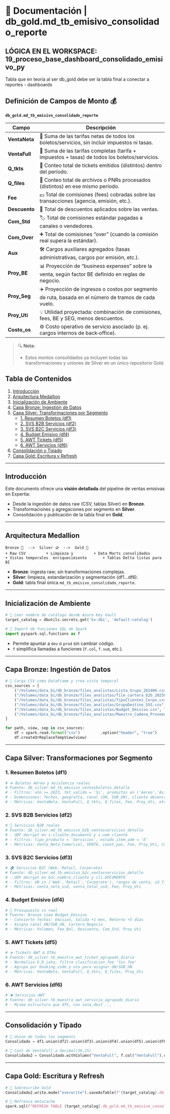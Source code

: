 # 📘 Documentación | db_gold.md_tb_emisivo_consolidado_reporte
## LÓGICA EN EL WORKSPACE: 19_proceso_base_dashboard_consolidado_emisivo_py
Tabla que en teoría al ser db_gold debe ser la tabla final a conectar a reportes - dashboards

## Definición de Campos de Monto 💰  
**`db_gold.md_tb_emisivo_consolidado_reporte`**  

| Campo          | Descripción                                                                                               |
| -------------- | --------------------------------------------------------------------------------------------------------- |
| **VentaNeta**  | 🔖 Suma de las tarifas netas de todos los boletos/servicios, sin incluir impuestos ni tasas.             |
| **VentaFull**  | 🧾 Suma de las tarifas completas (tarifa + impuestos + tasas) de todos los boletos/servicios.             |
| **Q_tkts**     | 🎫 Conteo total de tickets emitidos (distintos) dentro del período.                                       |
| **Q_files**    | 📂 Conteo total de archivos o PNRs procesados (distintos) en ese mismo período.                           |
| **Fee**        | 💵 Total de comisiones (fees) cobradas sobre las transacciones (agencia, emisión, etc.).                  |
| **Descuento**  | 🔻 Total de descuentos aplicados sobre las ventas.                                                         |
| **Com_Std**    | 🏷️ Total de comisiones estándar pagadas a canales o vendedores.                                           |
| **Com_Over**   | ➕ Total de comisiones “over” (cuando la comisión real supera la estándar).                                 |
| **Aux**        | 🛠️ Cargos auxiliares agregados (tasas administrativas, cargos por emisión, etc.).                         |
| **Proy_BE**    | 📊 Proyección de “business expenses” sobre la venta, según factor BE definido en reglas de negocio.       |
| **Proy_Seg**   | ✈️ Proyección de ingresos o costos por segmento de ruta, basada en el número de tramos de cada vuelo.    |
| **Proy_Uti**   | 💡 Utilidad proyectada: combinación de comisiones, fees, BE y SEG, menos descuentos.                      |
| **Costo_os**   | ⚙️ Costo operativo de servicio asociado (p. ej. cargos internos de back‐office).                          |

> 🔍 **Nota:**  
> - Estos montos consolidados ya incluyen todas las transformaciones y uniones de Silver en un único repositorio Gold.

## Tabla de Contenidos
1. [Introducción](#introducción)
2. [Arquitectura Medallion](#arquitectura-medallion)
3. [Inicialización de Ambiente](#inicialización-de-ambiente)
4. [Capa Bronze: Ingestión de Datos](#capa-bronze-ingestión-de-datos)
5. [Capa Silver: Transformaciones por Segmento](#capa-silver-transformaciones-por-segmento)
   - [1. Resumen Boletos (df1)](#1-resumen-boletos-df1)
   - [2. SVS B2B Servicios (df2)](#2-svs-b2b-servicios-df2)
   - [3. SVS B2C Servicios (df3)](#3-svs-b2c-servicios-df3)
   - [4. Budget Emisivo (df4)](#4-budget-emisivo-df4)
   - [5. AWT Tickets (df5)](#5-awt-tickets-df5)
   - [6. AWT Servicios (df6)](#6-awt-servicios-df6)
6. [Consolidación y Tipado](#consolidación-y-tipado)
7. [Capa Gold: Escritura y Refresh](#capa-gold-escritura-y-refresh)

---

## Introducción
Este documento ofrece una **visión detallada** del pipeline de ventas emisivas en Expertia:
- Desde la ingestión de datos raw (CSV, tablas Silver) en **Bronze**.
- Transformaciones y agregaciones por segmento en **Silver**.
- Consolidación y publicación de la tabla final en **Gold**.

---

## Arquitectura Medallion

```text
Bronze 🥉  -->  Silver 🪙  -->  Gold 🥇
+ Raw CSV         + Limpieza y         + Data Marts consolidados
+ Vistas temporales  enriquecimiento       + Tablas Delta listas para BI
```
- **Bronze**: ingesta raw; sin transformaciones complejas.
- **Silver**: limpieza, estandarización y segmentación (df1…df6).
- **Gold**: tabla final única `md_tb_emisivo_consolidado_reporte`.

---

## Inicialización de Ambiente
```python
# 🔑 Leer nombre de catálogo desde Azure Key Vault
target_catalog = dbutils.secrets.get('kv-dbi', 'default-catalog')

# 🧰 Import de funciones SQL de Spark
import pyspark.sql.functions as f
```
- Permite apuntar a `dev` o `prod` sin cambiar código.
- `f` simplifica llamadas a funciones (`f.col`, `f.sum`, etc.).

---

## Capa Bronze: Ingestión de Datos
```python
# 📂 Carga CSV como DataFrame y crea vista temporal
csv_sources = [
    ("/Volumes/data_bi/db_bronze/files_analistas/Lista_Grupo_202406.csv", "dotacion_svs_202406", ","),
    ("/Volumes/data_bi/db_bronze/files_analistas/file_cartera_b2b_202502.csv", "file_cartera_b2b_202502", ","),
    ("/Volumes/data_bi/db_bronze/files_analistas/TipoClientes_Corpo.csv", "TipoClientes_Corpo", ","),
    ("/Volumes/data_bi/db_bronze/files_analistas/GrupoDestino_SVS.csv", "GrupoDestino_SVS", ","),
    ("/Volumes/data_bi/db_bronze/files_analistas/Budget_Emisivo.csv", "Budget_Emisivo", "|"),
    ("/Volumes/data_bi/db_bronze/files_analistas/Maestro_Cadena_Proveedor.csv", "Cadena_Proveedor", ",")
]

for path, view, sep in csv_sources:
    df = spark.read.format("csv")         .option("header", "true")         .option("sep", sep)         .option("inferSchema", "true")         .load(path)
    df.createOrReplaceTempView(view)
```

---

## Capa Silver: Transformaciones por Segmento

### 1. Resumen Boletos (df1)
```python
# ✈️ Boletos Aéreo y Asistencia reales
# Fuente: db_silver.md_tb_emisivo_ventasboletos_detalle
# - Filtros: año >= 2023, tkt_valido = 'Si', productos en ('Aereo','Asistencia'), ...
# - Dimensiones: fechas, geografía, canal (UN, SUB_UN), cliente desencriptado
# - Métricas: VentaNeta, VentaFull, Q_tkts, Q_files, Fee, Proy_Uti, etc.
```

### 2. SVS B2B Servicios (df2)
```python
# 🏢 Servicios B2B reales
# Fuente: db_silver.md_tb_emisivo_b2b_ventasservicios_detalle
# - UDF decrypt en s.cliente_documento y s.nom_cliente
# - Filtros: tipo_producto = 'Servicios', estado_item_adm = 'E'
# - Métricas: Venta_Neta_Comercial, VENTA, count_pax, Fee, Proy_Uti, Costo_os
```

### 3. SVS B2C Servicios (df3)
```python
# 🏠 Servicios B2C (Web, Retail, Corporate)
# Fuente: db_silver.md_tb_emisivo_b2c_ventasservicios_detalle
# - UDF decrypt en b2c.nombre_cliente y cli.DOCUMENTO
# - Filtros: UN in ('Web','Retail','Corporate'), rangos de venta, id_file excluidos
# - Métricas: venta_neta_usd, venta_total_usd, Fee, Proy_Uti
```

### 4. Budget Emisivo (df4)
```python
# 💸 Presupuesto vs real
# Fuente: Bronze view Budget_Emisivo
# - Convierte fechas: Emision, Salida +1 mes, Retorno +5 días
# - Asigna canal UN/SUB_UN, Cartera_Negocio
# - Métricas: Volumen, Fee_Bol, Descuento, Com_Std, Proy_Uti
```

### 5. AWT Tickets (df5)
```python
# ✈️ Tickets AWT & OTAs
# Fuente: db_silver.tb_maestra_awt_ticket_agrupado_diario
# - Normaliza O_D_iata, filtra clasificacion_fee 'Sin fee'
# - Agrupa por booking_code y ota para asignar UN/SUB_UN
# - Métricas: VentaNeta, VentaFull, Q_tkts, Q_files, Proy_Uti
```

### 6. AWT Servicios (df6)
```python
# 🛎️ Servicios AWT
# Fuente: db_silver.tb_maestra_awt_servicio_agrupado_diario
# - Misma estructura que df5, con zona_dest ...
```

---

## Consolidación y Tipado
```python
# 🔗 Union de todos los segments
Consolidado = df1.union(df2).union(df3).union(df4).union(df5).union(df6)

# 💎 Cast de VentaFull a decimal(38,15)
Consolidado2 = Consolidado.withColumn("VentaFull", f.col("VentaFull").cast("decimal(38,15)"))
```

---

## Capa Gold: Escritura y Refresh
```python
# 💾 Sobrescribe Gold
Consolidado2.write.mode("overwrite").saveAsTable(f"{target_catalog}.db_gold.md_tb_emisivo_consolidado_reporte")

# 🔄 Refresca metacache
spark.sql(f"REFRESH TABLE {target_catalog}.db_gold.md_tb_emisivo_consolidado_reporte")
```
